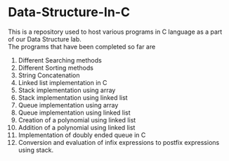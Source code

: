 # Data-Structure-In-C
This is a repository used to host various programs in C language as a part of our Data Structure lab. <br />The programs that have been completed so far are

1. Different Searching methods
2. Different Sorting methods
3. String Concatenation
4. Linked list implementation in C
5. Stack implementation using array
6. Stack implementation using linked list
7. Queue implementation using array
8. Queue implementation using linked list
9. Creation of a polynomial using linked list
10. Addition of a polynomial using linked list
11. Implementation of doubly ended queue in C
12. Conversion and evaluation of infix expressions to postfix expressions using stack.
